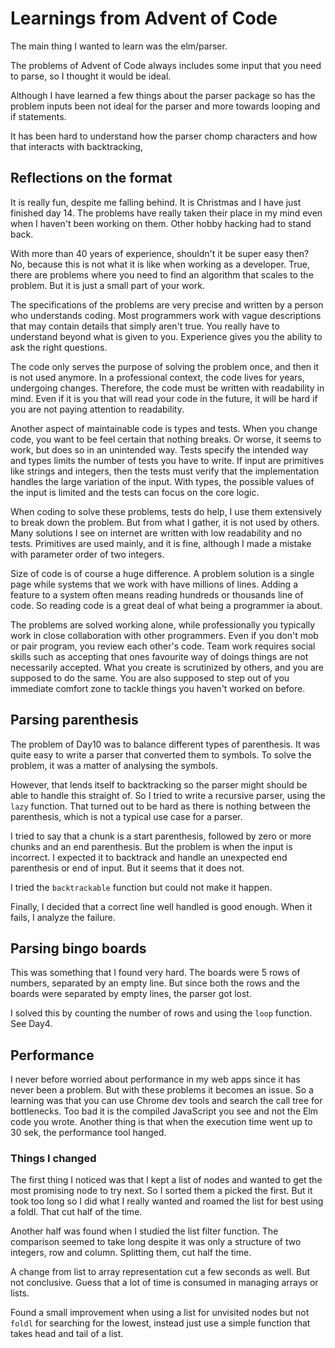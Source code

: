 # Learnings from Advent of Code

The main thing I wanted to learn was the elm/parser. 

The problems of Advent of Code always includes some input that you need to parse, so I thought it would be ideal. 

Although I have learned a few things about the parser package so has the problem inputs been not ideal for the parser and more towards looping and if statements.

It has been hard to understand how the parser chomp characters and how that interacts with backtracking,

## Reflections on the format

It is really fun, despite me falling behind. It is Christmas and I have just finished day 14. The problems have really taken their place in my mind even when I haven't been working on them. Other hobby hacking had to stand back. 

With more than 40 years of experience, shouldn't it be super easy then? No, because this is not what it is like when working as a developer. True, there are problems where you need to find an algorithm that scales to the problem. But it is just a small part of your work.

The specifications of the problems are very precise and written by a person who understands coding. Most programmers work with vague descriptions that may contain details that simply aren't true. You really have to understand beyond what is given to you. Experience gives you the ability to ask the right questions.

The code only serves the purpose of solving the problem once, and then it is not used anymore. In a professional context, the code lives for years, undergoing changes. Therefore, the code must be written with readability in mind. Even if it is you that will read your code in the future, it will be hard if you are not paying attention to readability. 

Another aspect of maintainable code is types and tests. When you change code, you want to be feel certain that nothing breaks. Or worse, it seems to work, but does so in an unintended way. Tests specify the intended way and types limits the number of tests you have to write. If input are primitives like strings and integers, then the tests must verify that the implementation handles the large variation of the input. With types, the possible values of the input is limited and the tests can focus on the core logic.

When coding to solve these problems, tests do help, I use them extensively to break down the problem. But from what I gather, it is not used by others. Many solutions I see on internet are written with low readability and no tests. Primitives are used mainly, and it is fine, although I made a mistake with parameter order of two integers.

Size of code is of course a huge difference. A problem solution is a single page while systems that we work with have millions of lines. Adding a feature to a system often means reading hundreds or thousands line of code. So reading code is a great deal of what being a programmer ia about.

The problems are solved working alone, while professionally you typically work in close collaboration with other programmers. Even if you don't mob or pair program, you review each other's code. Team work requires social skills such as accepting that ones favourite way of doings things are not necessarily accepted. What you create is scrutinized by others, and you are supposed to do the same. You are also supposed to step out of you immediate comfort zone to tackle things you haven't worked on before. 

## Parsing parenthesis

The problem of Day10 was to balance different types of parenthesis. It was quite easy to write a parser that converted them to symbols. To solve the problem, it was a matter of analysing the symbols.

However, that lends itself to backtracking so the parser might should be able to handle this straight of. So I tried to write a recursive parser, using the `lazy` function. That turned out to be hard as there is nothing between the parenthesis, which is not a typical use case for a parser.

I tried to say that a chunk is a start parenthesis, followed by zero or more chunks and an end parenthesis. But the problem is when the input is incorrect. I expected it to backtrack and handle an unexpected end parenthesis or end of input. But it seems that it does not. 

I tried the `backtrackable` function but could not make it happen.

Finally, I decided that a correct line well handled is good enough. When it fails, I analyze the failure.

## Parsing bingo boards

This was something that I found very hard. The boards were 5 rows of numbers, separated by an empty line. But since both the rows and the boards were separated by empty lines, the parser got lost.

I solved this by counting the number of rows and using the `loop` function. See Day4.

## Performance

I never before worried about performance in my web apps since it has never been a problem. But with these problems
it becomes an issue. So a learning was that you can use Chrome dev tools and search the call tree for bottlenecks.
Too bad it is the compiled JavaScript you see and not the Elm code you wrote. Another thing is that when the execution 
time went up to 30 sek, the performance tool hanged.

### Things I changed

The first thing I noticed was that I kept a list of nodes and wanted to get the most promising node to try next. So I
sorted them a picked the first. But it took too long so I did what I really wanted and roamed the list for best using 
a foldl. That cut half of the time.

Another half was found when I studied the list filter function. The comparison seemed to take long despite it was only
a structure of two integers, row and column. Splitting them, cut half the time.

A change from list to array representation cut a few seconds as well. But not conclusive. Guess that a lot of time
is consumed in managing arrays or lists.

Found a small improvement when using a list for unvisited nodes but not `foldl` for searching for the lowest, instead just 
use a simple function that takes head and tail of a list.
